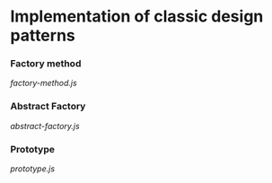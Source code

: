 # Implementation of classic design patterns

### Factory method

*factory-method.js*

### Abstract Factory

*abstract-factory.js*

### Prototype

*prototype.js*